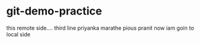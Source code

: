 # git-demo-practice
this remote side....
third line
priyanka marathe
pious 
pranit
now iam goin to local side
